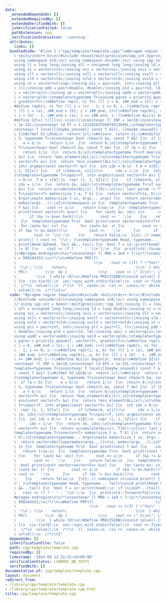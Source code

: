 ```yaml
---
data:
  _extendedDependsOn: []
  _extendedRequiredBy: []
  _extendedVerifiedWith: []
  _isVerificationFailed: false
  _pathExtension: cpp
  _verificationStatusIcon: ':warning:'
  attributes:
    links: []
  bundledCode: "#line 1 \"cpp/template/template.cpp\"\n#pragma region template\n#include\
    \ <bits/stdc++.h>\n//#include <boost/multiprecision/cpp_int.hpp>\n//#include <atcoder/all>\n\
    using namespace std;\n// using namespace atcoder;\n// using cpp_int = boost::multiprecision::cpp_int;\n\
    using ll = long long;\nusing ull = unsigned long long;\nusing ld = long double;\n\
    using vi = vector<int>;\nusing vvi = vector<vi>;\nusing vvvi = vector<vvi>;\n\
    using vll = vector<ll>;\nusing vvll = vector<vll>;\nusing vvvll = vector<vvll>;\n\
    using vld = vector<ld>;\nusing vvld = vector<vld>;\nusing vvvld = vector<vvld>;\n\
    using vs = vector<string>;\nusing pii = pair<int, int>;\nusing pll = pair<ll,\
    \ ll>;\nusing pdd = pair<double, double>;\nusing pld = pair<ld, ld>;\nusing vpii\
    \ = vector<pii>;\nusing vp = vector<pll>;\nusing vpdd = vector<pdd>;\nusing vpld\
    \ = vector<pld>;\ntemplate<typename T>\nusing pqrev = priority_queue<T, vector<T>,\
    \ greater<T>>;\n#define rep(i, n) for (ll i = 0, i##_end = (n); i < i##_end; i++)\n\
    #define repb(i, n) for (ll i = (n) - 1; i >= 0; i--)\n#define repr(i, a, b) for\
    \ (ll i = (a), i##_end = (b); i < i##_end; i++)\n#define reprb(i, a, b) for (ll\
    \ i = (b) - 1, i##_end = (a); i >= i##_end; i--)\n#define ALL(a) begin(a), end(a)\n\
    #define SZ(x) ((ll)(x).size())\nconstexpr ll INF = 1e+18;\nconstexpr ld EPS =\
    \ 1e-12L;\nconstexpr ld PI = 3.14159265358979323846L;\ntemplate<typename T>\n\
    constexpr T local([[maybe_unused]] const T &lcl, [[maybe_unused]] const T &oj)\
    \ {\n#ifdef OJ_LOCAL\n  return lcl;\n#else\n  return oj;\n#endif\n}\ntemplate<typename\
    \ S, typename T>\nconstexpr bool chmax(S &a, const T &b) {\n  if (a < b) {\n \
    \   a = b;\n    return 1;\n  }\n  return 0;\n}\ntemplate<typename S, typename\
    \ T>\nconstexpr bool chmin(S &a, const T &b) {\n  if (b < a) {\n    a = b;\n \
    \   return 1;\n  }\n  return 0;\n}\ntemplate<typename T>\nT max(const vector<T>\
    \ &x) {\n  return *max_element(ALL(x));\n}\ntemplate<typename T>\nT min(const\
    \ vector<T> &x) {\n  return *min_element(ALL(x));\n}\ntemplate<typename T>\npair<T,\
    \ int> argmax(const vector<T> &x) {\n  int idx = 0;\n  T m = x[0];\n  repr (i,\
    \ 1, SZ(x)) {\n    if (chmax(m, x[i]))\n      idx = i;\n  }\n  return {m, idx};\n\
    }\ntemplate<typename T>\npair<T, int> argmin(const vector<T> &x) {\n  int idx\
    \ = 0;\n  T m = x[0];\n  repr (i, 1, SZ(x)) {\n    if (chmin(m, x[i]))\n     \
    \ idx = i;\n  }\n  return {m, idx};\n}\ntemplate<typename T>\nT sum(const vector<T>\
    \ &x) {\n  return accumulate(ALL(x), T(0));\n}\n// last param -> T\ntemplate<typename\
    \ T>\nvector<T> makev(size_t a, T b) {\n  return vector<T>(a, b);\n}\ntemplate<typename...\
    \ Args>\nauto makev(size_t sz, Args... args) {\n  return vector<decltype(makev(args...))>(sz,\
    \ makev(args...));\n}\n\nnamespace in {\n  template<typename T>\n  bool print(const\
    \ T &a) {\n    cout << a;\n    return true;\n  }\n  template<typename T>\n  bool\
    \ print(const vector<T> &vec) {\n    for (auto &a: vec) {\n      cout << a;\n\
    \      if (&a != &vec.back())\n        cout << ' ';\n    }\n    return false;\n\
    \  }\n  template<typename T>\n  bool print(const vector<vector<T>> &vv) {\n  \
    \  for (auto &v: vv) {\n      for (auto &a: v) {\n        cout << a;\n       \
    \ if (&a != &v.back())\n          cout << ' ';\n      }\n      if (&v != &vv.back())\n\
    \        cout << '\\n';\n    }\n    return false;\n  }\n}; // namespace in\nvoid\
    \ print() { cout << '\\n'; }\ntemplate<typename Head, typename... Tail>\nvoid\
    \ print(Head &&head, Tail &&...tail) {\n  bool f = in::print(head);\n  if (sizeof...(tail)\
    \ != 0) {\n    cout << (f ? ' ' : '\\n');\n  }\n  print(std::forward<Tail>(tail)...);\n\
    }\n#pragma endregion\n\n/*\nconstexpr ll MOD = 1e9 + 7;\n/*/\nconstexpr ll MOD\
    \ = 998244353;\n//*/\n\n#define PRF(f)                            \\\n  do { \
    \                                   \\\n    cout << ((f) ? \"Yes\" : \"No\") <<\
    \ '\\n'; \\\n    return;                               \\\n  } while (0)\n#define\
    \ PR()        \\\n  do {              \\\n    cout << \"-1\\n\"; \\\n    return;\
    \         \\\n  } while (0)\n//#define PRECISION\n\nvoid solve() {}\n\nint main()\
    \ {\n  cin.tie(0);\n  ios::sync_with_stdio(false);\n  cout << fixed << setprecision(20);\n\
    \  //*\n  solve();\n  /*/\n  ll _cases;\n  cin >> _cases;\n  while (_cases--)\
    \ solve();\n  //*/\n}\n"
  code: "#pragma region template\n#include <bits/stdc++.h>\n//#include <boost/multiprecision/cpp_int.hpp>\n\
    //#include <atcoder/all>\nusing namespace std;\n// using namespace atcoder;\n\
    // using cpp_int = boost::multiprecision::cpp_int;\nusing ll = long long;\nusing\
    \ ull = unsigned long long;\nusing ld = long double;\nusing vi = vector<int>;\n\
    using vvi = vector<vi>;\nusing vvvi = vector<vvi>;\nusing vll = vector<ll>;\n\
    using vvll = vector<vll>;\nusing vvvll = vector<vvll>;\nusing vld = vector<ld>;\n\
    using vvld = vector<vld>;\nusing vvvld = vector<vvld>;\nusing vs = vector<string>;\n\
    using pii = pair<int, int>;\nusing pll = pair<ll, ll>;\nusing pdd = pair<double,\
    \ double>;\nusing pld = pair<ld, ld>;\nusing vpii = vector<pii>;\nusing vp = vector<pll>;\n\
    using vpdd = vector<pdd>;\nusing vpld = vector<pld>;\ntemplate<typename T>\nusing\
    \ pqrev = priority_queue<T, vector<T>, greater<T>>;\n#define rep(i, n) for (ll\
    \ i = 0, i##_end = (n); i < i##_end; i++)\n#define repb(i, n) for (ll i = (n)\
    \ - 1; i >= 0; i--)\n#define repr(i, a, b) for (ll i = (a), i##_end = (b); i <\
    \ i##_end; i++)\n#define reprb(i, a, b) for (ll i = (b) - 1, i##_end = (a); i\
    \ >= i##_end; i--)\n#define ALL(a) begin(a), end(a)\n#define SZ(x) ((ll)(x).size())\n\
    constexpr ll INF = 1e+18;\nconstexpr ld EPS = 1e-12L;\nconstexpr ld PI = 3.14159265358979323846L;\n\
    template<typename T>\nconstexpr T local([[maybe_unused]] const T &lcl, [[maybe_unused]]\
    \ const T &oj) {\n#ifdef OJ_LOCAL\n  return lcl;\n#else\n  return oj;\n#endif\n\
    }\ntemplate<typename S, typename T>\nconstexpr bool chmax(S &a, const T &b) {\n\
    \  if (a < b) {\n    a = b;\n    return 1;\n  }\n  return 0;\n}\ntemplate<typename\
    \ S, typename T>\nconstexpr bool chmin(S &a, const T &b) {\n  if (b < a) {\n \
    \   a = b;\n    return 1;\n  }\n  return 0;\n}\ntemplate<typename T>\nT max(const\
    \ vector<T> &x) {\n  return *max_element(ALL(x));\n}\ntemplate<typename T>\nT\
    \ min(const vector<T> &x) {\n  return *min_element(ALL(x));\n}\ntemplate<typename\
    \ T>\npair<T, int> argmax(const vector<T> &x) {\n  int idx = 0;\n  T m = x[0];\n\
    \  repr (i, 1, SZ(x)) {\n    if (chmax(m, x[i]))\n      idx = i;\n  }\n  return\
    \ {m, idx};\n}\ntemplate<typename T>\npair<T, int> argmin(const vector<T> &x)\
    \ {\n  int idx = 0;\n  T m = x[0];\n  repr (i, 1, SZ(x)) {\n    if (chmin(m, x[i]))\n\
    \      idx = i;\n  }\n  return {m, idx};\n}\ntemplate<typename T>\nT sum(const\
    \ vector<T> &x) {\n  return accumulate(ALL(x), T(0));\n}\n// last param -> T\n\
    template<typename T>\nvector<T> makev(size_t a, T b) {\n  return vector<T>(a,\
    \ b);\n}\ntemplate<typename... Args>\nauto makev(size_t sz, Args... args) {\n\
    \  return vector<decltype(makev(args...))>(sz, makev(args...));\n}\n\nnamespace\
    \ in {\n  template<typename T>\n  bool print(const T &a) {\n    cout << a;\n \
    \   return true;\n  }\n  template<typename T>\n  bool print(const vector<T> &vec)\
    \ {\n    for (auto &a: vec) {\n      cout << a;\n      if (&a != &vec.back())\n\
    \        cout << ' ';\n    }\n    return false;\n  }\n  template<typename T>\n\
    \  bool print(const vector<vector<T>> &vv) {\n    for (auto &v: vv) {\n      for\
    \ (auto &a: v) {\n        cout << a;\n        if (&a != &v.back())\n         \
    \ cout << ' ';\n      }\n      if (&v != &vv.back())\n        cout << '\\n';\n\
    \    }\n    return false;\n  }\n}; // namespace in\nvoid print() { cout << '\\\
    n'; }\ntemplate<typename Head, typename... Tail>\nvoid print(Head &&head, Tail\
    \ &&...tail) {\n  bool f = in::print(head);\n  if (sizeof...(tail) != 0) {\n \
    \   cout << (f ? ' ' : '\\n');\n  }\n  print(std::forward<Tail>(tail)...);\n}\n\
    #pragma endregion\n\n/*\nconstexpr ll MOD = 1e9 + 7;\n/*/\nconstexpr ll MOD =\
    \ 998244353;\n//*/\n\n#define PRF(f)                            \\\n  do {   \
    \                                 \\\n    cout << ((f) ? \"Yes\" : \"No\") <<\
    \ '\\n'; \\\n    return;                               \\\n  } while (0)\n#define\
    \ PR()        \\\n  do {              \\\n    cout << \"-1\\n\"; \\\n    return;\
    \         \\\n  } while (0)\n//#define PRECISION\n\nvoid solve() {}\n\nint main()\
    \ {\n  cin.tie(0);\n  ios::sync_with_stdio(false);\n  cout << fixed << setprecision(20);\n\
    \  //*\n  solve();\n  /*/\n  ll _cases;\n  cin >> _cases;\n  while (_cases--)\
    \ solve();\n  //*/\n}"
  dependsOn: []
  isVerificationFile: false
  path: cpp/template/template.cpp
  requiredBy: []
  timestamp: '2024-09-13 22:52:42+09:00'
  verificationStatus: LIBRARY_NO_TESTS
  verifiedWith: []
documentation_of: cpp/template/template.cpp
layout: document
redirect_from:
- /library/cpp/template/template.cpp
- /library/cpp/template/template.cpp.html
title: cpp/template/template.cpp
---
```

